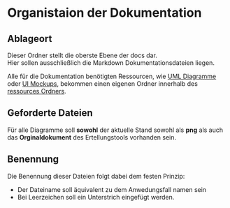 # Organistaion der Dokumentation

## Ablageort

Dieser Ordner stellt die oberste Ebene der docs dar.  
Hier sollen ausschließlich die Markdown Dokumentationsdateien liegen.

Alle für die Dokumentation benötigten Ressourcen, wie [UML Diagramme](https://github.com/Christian-2003/CrInGE/tree/master/docs/resources/UML) oder [UI Mockups](https://github.com/Christian-2003/CrInGE/tree/master/docs/resources/UI%20Mockup), bekommen einen eigenen Ordner innerhalb des [ressources Ordners](https://github.com/Christian-2003/CrInGE/tree/master/docs/resources).

## Geforderte Dateien

Für alle Diagramme soll **sowohl** der aktuelle Stand sowohl als **png** als auch das **Orginaldokument** des Ertellungstools vorhanden sein.

## Benennung

Die Benennung dieser Dateien folgt dabei dem festen Prinzip:  

- Der Dateiname soll äquivalent zu dem Anwedungsfall namen sein
- Bei Leerzeichen soll ein Unterstrich eingefügt werden.
